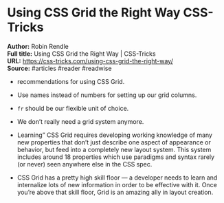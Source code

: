 # Using CSS Grid the Right Way   CSS-Tricks

**Author:** Robin Rendle  
**Full title:** Using CSS Grid the Right Way | CSS-Tricks  
**URL:** https://css-tricks.com/using-css-grid-the-right-way/  
**Source:** #articles #reader #readwise

- recommendations for using CSS Grid. 
   
- Use names instead of numbers for setting up our grid columns. 
   
- `fr` should be our flexible unit of choice. 
   
- We don’t really need a grid system anymore. 
   
- Learning” CSS Grid requires developing working knowledge of many new properties that don’t just describe one aspect of appearance or behavior, but feed into a completely new layout system. This system includes around 18 properties which use paradigms and syntax rarely (or never) seen anywhere else in the CSS spec. 
   
- CSS Grid has a pretty high skill floor — a developer needs to learn and internalize lots of new information in order to be effective with it. Once you’re above that skill floor, Grid is an amazing ally in layout creation. 
   

